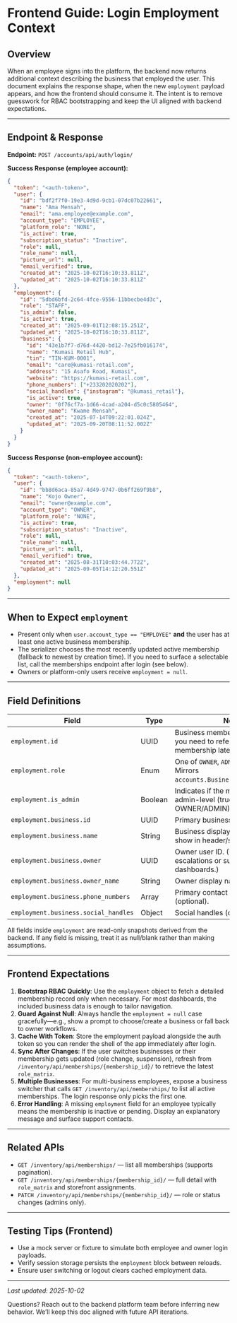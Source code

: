 # Frontend Guide: Login Employment Context

## Overview

When an employee signs into the platform, the backend now returns additional context describing the business that employed the user. This document explains the response shape, when the new `employment` payload appears, and how the frontend should consume it. The intent is to remove guesswork for RBAC bootstrapping and keep the UI aligned with backend expectations.

---

## Endpoint & Response

**Endpoint:** `POST /accounts/api/auth/login/`

**Success Response (employee account):**

```json
{
  "token": "<auth-token>",
  "user": {
    "id": "bdf2f7f0-19e3-4d9d-9cb1-07dc07b22661",
    "name": "Ama Mensah",
    "email": "ama.employee@example.com",
    "account_type": "EMPLOYEE",
    "platform_role": "NONE",
    "is_active": true,
    "subscription_status": "Inactive",
    "role": null,
    "role_name": null,
    "picture_url": null,
    "email_verified": true,
    "created_at": "2025-10-02T16:10:33.811Z",
    "updated_at": "2025-10-02T16:10:33.811Z"
  },
  "employment": {
    "id": "5dbd6bfd-2c64-4fce-9556-11bbecbe4d3c",
    "role": "STAFF",
    "is_admin": false,
    "is_active": true,
    "created_at": "2025-09-01T12:08:15.251Z",
    "updated_at": "2025-10-02T16:10:33.811Z",
    "business": {
      "id": "43e1b7f7-d76d-4420-bd12-7e25fb016174",
      "name": "Kumasi Retail Hub",
      "tin": "TIN-KUM-0001",
      "email": "care@kumasi-retail.com",
      "address": "15 Asafo Road, Kumasi",
      "website": "https://kumasi-retail.com",
      "phone_numbers": ["+233202020202"],
      "social_handles": {"instagram": "@kumasi_retail"},
      "is_active": true,
      "owner": "0f76cf7a-1d66-4cad-a204-d5c0c5805464",
      "owner_name": "Kwame Mensah",
      "created_at": "2025-07-14T09:22:01.024Z",
      "updated_at": "2025-09-20T08:11:52.002Z"
    }
  }
}
```

**Success Response (non-employee account):**

```json
{
  "token": "<auth-token>",
  "user": {
    "id": "bb8d6aca-85a7-4d49-9747-0b6ff269f9b8",
    "name": "Kojo Owner",
    "email": "owner@example.com",
    "account_type": "OWNER",
    "platform_role": "NONE",
    "is_active": true,
    "subscription_status": "Inactive",
    "role": null,
    "role_name": null,
    "picture_url": null,
    "email_verified": true,
    "created_at": "2025-08-31T10:03:44.772Z",
    "updated_at": "2025-09-05T14:12:20.551Z"
  },
  "employment": null
}
```

---

## When to Expect `employment`

- Present only when `user.account_type == "EMPLOYEE"` **and** the user has at least one active business membership.
- The serializer chooses the most recently updated active membership (fallback to newest by creation time). If you need to surface a selectable list, call the memberships endpoint after login (see below).
- Owners or platform-only users receive `employment = null`.

---

## Field Definitions

| Field | Type | Notes |
| --- | --- | --- |
| `employment.id` | UUID | Business membership ID. Use if you need to reference the membership later. |
| `employment.role` | Enum | One of `OWNER`, `ADMIN`, `MANAGER`, `STAFF`. Mirrors `accounts.BusinessMembership.role`. |
| `employment.is_admin` | Boolean | Indicates if the membership is admin-level (true for OWNER/ADMIN). |
| `employment.business.id` | UUID | Primary business identifier. |
| `employment.business.name` | String | Business display name—safe to show in header/sidebar. |
| `employment.business.owner` | UUID | Owner user ID. (Useful for escalations or support dashboards.) |
| `employment.business.owner_name` | String | Owner display name. |
| `employment.business.phone_numbers` | Array | Primary contact numbers (optional). |
| `employment.business.social_handles` | Object | Social handles (optional). |

All fields inside `employment` are read-only snapshots derived from the backend. If any field is missing, treat it as null/blank rather than making assumptions.

---

## Frontend Expectations

1. **Bootstrap RBAC Quickly**: Use the `employment` object to fetch a detailed membership record only when necessary. For most dashboards, the included business data is enough to tailor navigation.
2. **Guard Against Null**: Always handle the `employment = null` case gracefully—e.g., show a prompt to choose/create a business or fall back to owner workflows.
3. **Cache With Token**: Store the employment payload alongside the auth token so you can render the shell of the app immediately after login.
4. **Sync After Changes**: If the user switches businesses or their membership gets updated (role change, suspension), refresh from `/inventory/api/memberships/{membership_id}/` to retrieve the latest `role_matrix`.
5. **Multiple Businesses**: For multi-business employees, expose a business switcher that calls `GET /inventory/api/memberships/` to list all active memberships. The login response only picks the first one.
6. **Error Handling**: A missing `employment` field for an employee typically means the membership is inactive or pending. Display an explanatory message and surface support contacts.

---

## Related APIs

- `GET /inventory/api/memberships/` — list all memberships (supports pagination).
- `GET /inventory/api/memberships/{membership_id}/` — full detail with `role_matrix` and storefront assignments.
- `PATCH /inventory/api/memberships/{membership_id}/` — role or status changes (admins only).

---

## Testing Tips (Frontend)

- Use a mock server or fixture to simulate both employee and owner login payloads.
- Verify session storage persists the `employment` block between reloads.
- Ensure user switching or logout clears cached employment data.

---

_Last updated: 2025-10-02_

Questions? Reach out to the backend platform team before inferring new behavior. We’ll keep this doc aligned with future API iterations.
